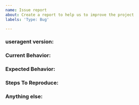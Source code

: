 ```yaml
---
name: Issue report
about: Create a report to help us to improve the project
labels: 'Type: Bug'

---
```


<!-- 
1. Please search to see if an issue already exists for the bug you encountered.
2. For support requests, FAQs or "How to" questions, please use the GitHub Discussions section instead - https://github.com/projectdiscovery/useragent/discussions or
3. Join our discord server at https://discord.gg/projectdiscovery and post the question on the #useragent channel.
-->

<!-- ISSUES MISSING IMPORTANT INFORMATION MAY BE CLOSED WITHOUT INVESTIGATION. -->

### useragent version:
<!-- You can find current version of useragent with "useragent -version" -->
<!-- We only accept issues that are reproducible on the latest version of useragent. -->
<!-- You can find the latest version of project at https://github.com/projectdiscovery/useragent/releases/ -->

### Current Behavior:
<!-- A concise description of what you're experiencing. -->

### Expected Behavior:
<!-- A concise description of what you expected to happen. -->

### Steps To Reproduce:
<!--
Example: steps to reproduce the behavior:
1. Run 'useragent ..'
2. See error...
-->


### Anything else:
<!-- Links? References? Screnshots? Anything that will give us more context about the issue that you are encountering! -->